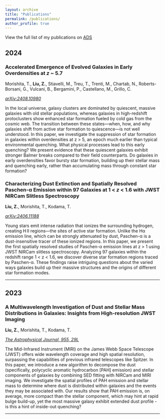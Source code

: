 ```yaml
---
layout: archive
title: "Publications"
permalink: /publications/
author_profile: true
---
```


View the full list of my publications on [ADS](https://ui.adsabs.harvard.edu/search/filter_database_fq_database=AND&filter_database_fq_database=((database%3Aastronomy%20OR%20database%3Aphysics))&filter_database_fq_database=database%3A%22astronomy%22&fq=%7B!type%3Daqp%20v%3D%24fq_database%7D&fq_database=(((database%3Aastronomy%20OR%20database%3Aphysics))%20AND%20database%3A%22astronomy%22)&q=%3Dauthor%3A%22Liu%2C%20Zhaoran%22&sort=date%20desc%2C%20bibcode%20desc&p_=0)


## 2024

### Accelerated Emergence of Evolved Galaxies in Early Overdensities at *z* ~ 5.7

Morishita, T., **Liu, Z.**, Stiavelli, M., Treu, T., Trenti, M., Chartab, N., Roberts-Borsani, G., Vulcani, B., Bergamini, P., Castellano, M., Grillo, C.

*[arXiv:2408.10980](https://arxiv.org/abs/2408.10980)*

In the local universe, galaxy clusters are dominated by quiescent, massive galaxies with old stellar populations, whereas galaxies in high-redshift protoclusters show enhanced star formation fueled by cold gas from the cosmic web. The transition between these states—when, how, and why galaxies shift from active star formation to quiescence—is not well understood. In this paper, we investigate the suppression of star formation in galaxies within overdensities at z > 5, an epoch much earlier than typical environmental quenching. What physical processes lead to this early quenching? We present evidence that these quiescent galaxies exhibit stronger Balmer breaks compared to their field counterparts. Do galaxies in early overdensities favor bursty star formation, building up their stellar mass and quenching early, rather than accumulating mass through constant star formation?


### Characterizing Dust Extinction and Spatially Resolved Paschen-α Emission within 97 Galaxies at 1 < *z* < 1.6 with JWST NIRCam Slitless Spectroscopy

**Liu, Z.**, Morishita, T., Kodama, T.

*[arXiv:2406.11188](https://arxiv.org/abs/2406.11188)*

Young stars emit intense radiation that ionizes the surrounding hydrogen, creating H II regions—the sites of active star formation. Unlike the Hα emission line, which can be strongly attenuated by dust, Paschen-α is a dust-insensitive tracer of these ionized regions. In this paper, we present the first spatially resolved studies of Paschen-α emission lines at z > 1 using JWST NIRCam slitless spectroscopy. Analyzing 97 galaxies within the redshift range 1 < z < 1.6, we discover diverse star formation regions traced by Paschen-α. These findings raise intriguing questions about the varied ways galaxies build up their massive structures and the origins of different star formation modes.

---

## 2023

### A Multiwavelength Investigation of Dust and Stellar Mass Distributions in Galaxies: Insights from High-resolution JWST Imaging

**Liu, Z.**, Morishita, T., Kodama, T.

*[The Astrophysical Journal, 955, 29L](https://ui.adsabs.harvard.edu/abs/2023ApJ...955...29L/abstract)*

The Mid-Infrared Instrument (MIRI) on the James Webb Space Telescope (JWST) offers wide wavelength coverage and high spatial resolution, surpassing the capabilities of previous infrared telescopes like Spitzer. In this paper, we introduce a new algorithm to decompose the dust (specifically, polycyclic aromatic hydrocarbon [PAH] emission) and stellar components of galaxies by combining SED fitting with NIRCam and MIRI imaging. We investigate the spatial profiles of PAH emission and stellar mass to determine where dust is distributed within galaxies and the events they may be associated with. Our results show that PAH emission is, on average, more compact than the stellar component, which may hint at rapid bulge build-up, yet the most massive galaxy exhibit extended dust profile - is this a hint of inside-out quenching?

---

